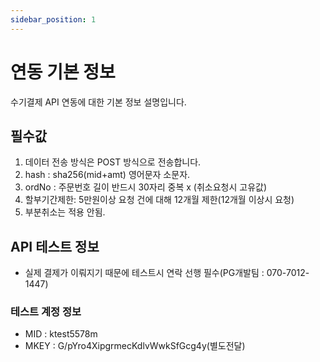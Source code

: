 ```yaml
---
sidebar_position: 1
---
```


# 연동 기본 정보

수기결제 API 연동에 대한 기본 정보 설명입니다.

## 필수값

1. 데이터 전송 방식은 POST 방식으로 전송합니다.
2. hash : sha256(mid+amt) 영어문자 소문자.
3. ordNo : 주문번호 길이 반드시 30자리 중복 x (취소요청시 고유값)
4. 할부기간제한: 5만원이상 요청 건에 대해 12개월 제한(12개월 이상시 요청)
5. 부분취소는 적용 안됨.

## API 테스트 정보

- 실제 결제가 이뤄지기 때문에 테스트시 연락 선행 필수(PG개발팀 : 070-7012-1447)

### 테스트 계정 정보

- MID : ktest5578m
- MKEY : G/pYro4XipgrmecKdlvWwkSfGcg4y(별도전달)

[//]: # (Create a file at `src/pages/my-react-page.js`:)

[//]: # ()
[//]: # (```jsx title="src/pages/my-react-page.js")

[//]: # (import React from 'react';)

[//]: # (import Layout from '@theme/Layout';)

[//]: # ()
[//]: # (export default function MyReactPage&#40;&#41; {)

[//]: # (  return &#40;)

[//]: # (    <Layout>)

[//]: # (      <h1>My React page</h1>)

[//]: # (      <p>This is a React page</p>)

[//]: # (    </Layout>)

[//]: # (  &#41;;)

[//]: # (})

[//]: # (```)

[//]: # ()
[//]: # (A new page is now available at [http://localhost:3000/my-react-page]&#40;http://localhost:3000/my-react-page&#41;.)

[//]: # ()
[//]: # (## Create your first Markdown Page)

[//]: # ()
[//]: # (Create a file at `src/pages/my-markdown-page.md`:)

[//]: # ()
[//]: # (```mdx title="src/pages/my-markdown-page.md")

[//]: # (# My Markdown page)

[//]: # ()
[//]: # (This is a Markdown page)

[//]: # (```)

[//]: # ()
[//]: # (A new page is now available at [http://localhost:3000/my-markdown-page]&#40;http://localhost:3000/my-markdown-page&#41;.)
